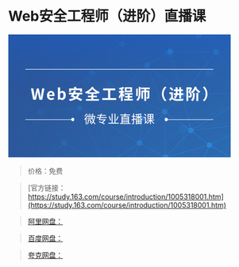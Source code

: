# Web安全工程师（进阶）直播课

![img](../../../assets/study163/free/f81c55a7-abbb-424f-bd55-4096ea6ffcdf.jpeg)

> 价格：免费

> [官方链接：https://study.163.com/course/introduction/1005318001.htm](https://study.163.com/course/introduction/1005318001.htm)

> [阿里网盘：]()

> [百度网盘：]()

> [夸克网盘：]()
